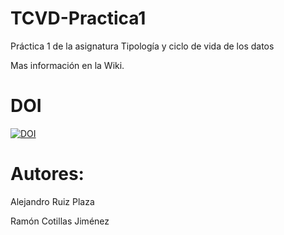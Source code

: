# TCVD-Practica1
Práctica 1 de la asignatura Tipología y ciclo de vida de los datos

Mas información en la Wiki.

# DOI
[![DOI](https://zenodo.org/badge/306145357.svg)](https://zenodo.org/badge/latestdoi/306145357)

# Autores:

Alejandro Ruiz Plaza

Ramón Cotillas Jiménez
